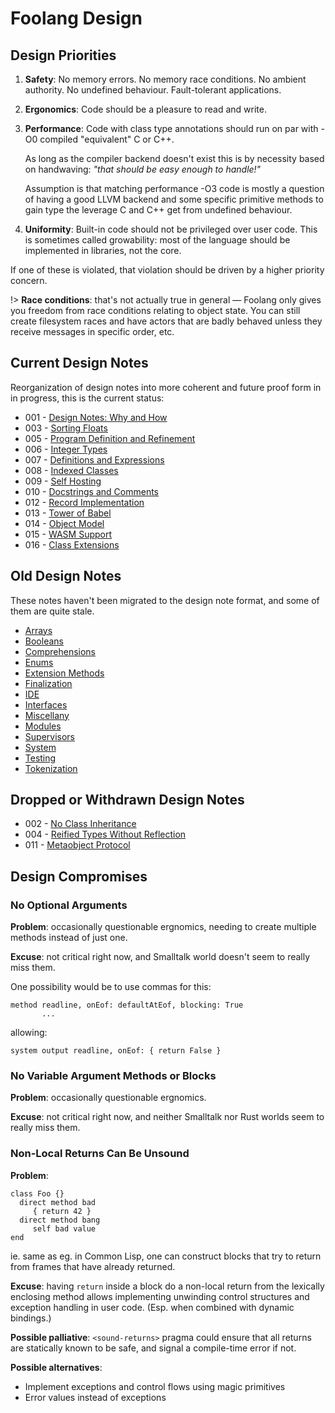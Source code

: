 # Foolang Design

## Design Priorities

1. **Safety**: No memory errors. No memory race conditions. No ambient
   authority. No undefined behaviour. Fault-tolerant applications.

2. **Ergonomics**: Code should be a pleasure to read and write.

3. **Performance**: Code with class type annotations should run on par with -O0
   compiled "equivalent" C or C++.
   
   As long as the compiler backend doesn't exist this is by necessity based on
   handwaving: _"that should be easy enough to handle!"_
   
   Assumption is that matching performance -O3 code is mostly a question of
   having a good LLVM backend and some specific primitive methods to gain type
   the leverage C and C++ get from undefined behaviour.

4. **Uniformity**: Built-in code should not be privileged over user code.
   This is sometimes called growability: most of the language should
   be implemented in libraries, not the core.

If one of these is violated, that violation should be driven by a higher
priority concern.

!> **Race conditions**: that's not actually true in general &mdash; Foolang
only gives you freedom from race conditions relating to object state. You can
still create filesystem races and have actors that are badly behaved unless they
receive messages in specific order, etc.

## Current Design Notes

Reorganization of design notes into more coherent and future proof form
in in progress, this is the current status:

- 001 - [Design Notes: Why and How](design/001-design-notes-why-and-how.md)
- 003 - [Sorting Floats](design/003-sorting-floats.md)
- 005 - [Program Definition and Refinement](design/005-program-definition-and-refinement.md)
- 006 - [Integer Types](design/006-integer-types.md)
- 007 - [Definitions and Expressions](design/007-definitions-and-expressions.md)
- 008 - [Indexed Classes](design/008-indexed-classes.md)
- 009 - [Self Hosting](design/009-self-hosting.md)
- 010 - [Docstrings and Comments](design/010-docstrings-and-comments.md)
- 012 - [Record Implementation](design/012-record-implementation.md)
- 013 - [Tower of Babel](design/013-tower-of-babel.md)
- 014 - [Object Model](design/014-object-model.md)
- 015 - [WASM Support](design/015-wasm-support.md)
- 016 - [Class Extensions](design/016-class-extensions.md)

## Old Design Notes

These notes haven't been migrated to the design note format, and some of them
are quite stale.

- [Arrays](Arrays.md)
- [Booleans](Booleans.md)
- [Comprehensions](Comprehensions.md)
- [Enums](Enums.md)
- [Extension Methods](Extension_Methods.md)
- [Finalization](Finalization.md)
- [IDE](IDE.md)
- [Interfaces](Interfaces.md)
- [Miscellany](Miscellany.md)
- [Modules](Modules.md)
- [Supervisors](Supervisors.md)
- [System](system.md)
- [Testing](Testing.md)
- [Tokenization](Tokenization.md)

## Dropped or Withdrawn Design Notes

- 002 - [No Class Inheritance](design/old/002-no-class-inheritance.md)
- 004 - [Reified Types Without Reflection](design/old/004-reified-types-without-reflection.md)
- 011 - [Metaobject Protocol](design/old/011-metaobject-protocol.md)

## Design Compromises

### No Optional Arguments

**Problem**: occasionally questionable ergnomics, needing to create multiple
methods instead of just one.

**Excuse**: not critical right now, and Smalltalk world doesn't seem to really
miss them.

One possibility would be to use commas for this:

```
method readline, onEof: defaultAtEof, blocking: True
       ...
```

allowing:

```
system output readline, onEof: { return False }
```

### No Variable Argument Methods or Blocks

**Problem**: occasionally questionable ergnomics.

**Excuse**: not critical right now, and neither Smalltalk nor Rust worlds seem
to really miss them.

### Non-Local Returns Can Be Unsound

**Problem**:

``` foolang
class Foo {}
  direct method bad
     { return 42 }
  direct method bang
     self bad value
end
```


ie. same as eg. in Common Lisp, one can construct blocks that try to return from
frames that have already returned.

**Excuse**: having `return` inside a block do a non-local return from the
lexically enclosing method allows implementing unwinding control structures and
exception handling in user code. (Esp. when combined with dynamic bindings.)

**Possible palliative**: `<sound-returns>` pragma could ensure that all
returns are statically known to be safe, and signal a compile-time
error if not.

**Possible alternatives**:
- Implement exceptions and control flows using magic primitives
- Error values instead of exceptions
